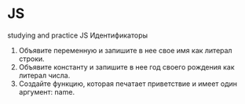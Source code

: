 # JS
studying and practice JS
Идентификаторы

1.	Объявите переменную и запишите в нее свое имя как литерал строки.
2.	Объявите константу и запишите в нее год своего рождения как литерал числа.
3.	Создайте функцию, которая печатает приветствие и имеет один аргумент: name.
